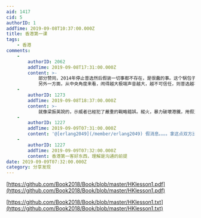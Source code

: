 ```yaml
---
aid: 1417
cid: 5
authorID: 1
addTime: 2019-09-08T10:37:00.000Z
title: 香港第一课
tags:
    - 香港
comments:
    -
        authorID: 2062
        addTime: 2019-09-08T17:31:00.000Z
        content: >-
            部分赞同，2014年停止普选然后假装一切事都不存在，是很蠢的事。这个锅包子得背。
            另外一方面，从中央角度来看，闹得越大极端声音越大，越不可信任，则普选越不可行。例如这次，明显是在贸易战中捅了一刀。如果反对派有更大的权力后，会不会在下一个节点再捅一刀呢？而且部分人并不讳言与外部势力的连结，甚至主动追求外来势力参与，这个能让中央放心吗？这都是很现实的问题
    -
        authorID: 1273
        addTime: 2019-09-08T18:37:00.000Z
        content: >-
            就像梁振英說的，示威者已經犯了嚴重的戰略錯誤。縱火，暴力破壞港鐵，用假消息鼓惑民眾，向美國請願。這些都是讓人不齒。很難相信香港搞不可控的普選能有什麼好結果。
    -
        authorID: 1227
        addTime: 2019-09-09T07:31:00.000Z
        content: '@[erlang2049](/member/erlang2049) 假消息。。。。拿这点双方比烂的话，示威者真的比不上ccp'
    -
        authorID: 1227
        addTime: 2019-09-09T07:32:00.000Z
        content: 香港第一客好东西，理解是沟通的前提
date: 2019-09-09T07:32:00.000Z
category: 分享发现
---
```


[https://github.com/Book2018/Book/blob/master/HKlesson1.pdf](https://github.com/Book2018/Book/blob/master/HKlesson1.pdf)

[https://github.com/Book2018/Book/blob/master/HKlesson1.txt](https://github.com/Book2018/Book/blob/master/HKlesson1.txt)
